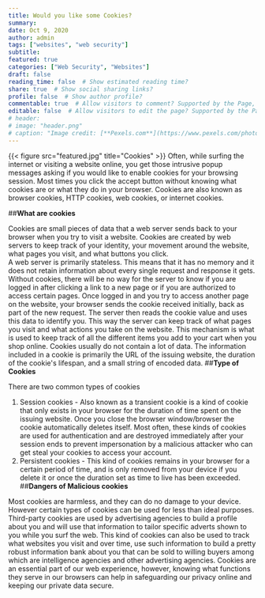 ```yaml
---
title: Would you like some Cookies?
summary:
date: Oct 9, 2020
author: admin
tags: ["websites", "web security"]
subtitle:
featured: true
categories: ["Web Security", "Websites"]
draft: false
reading_time: false  # Show estimated reading time?
share: true  # Show social sharing links?
profile: false  # Show author profile?
commentable: true  # Allow visitors to comment? Supported by the Page, Post, and Docs content types.
editable: false  # Allow visitors to edit the page? Supported by the Page, Post, and Docs content types.
# header:
# image: "header.png"
# caption: "Image credit: [**Pexels.com**](https://www.pexels.com/photo/close-up-photo-of-cookies-3095041/)"
---
```

{{< figure src="featured.jpg" title="Cookies" >}}
Often, while surfing the internet or visiting a website online, you get those intrusive popup messages asking if you would like to enable cookies for your browsing session. Most times you click the accept button without knowing what cookies are or what they do in your browser. Cookies are also known as browser cookies, HTTP cookies, web cookies, or internet cookies.



                                                                                                                                         
   ##**What are cookies**
                                      
                                      
Cookies are small pieces of data that a web server sends back to your browser when you try to visit a website. Cookies are created by web servers to keep track of your identity, your movement around the website, what pages you visit, and what buttons you click.  
A web server is primarily stateless. This means that it has no memory and it does not retain information about every single request and response it gets. 
Without cookies, there will be no way for the server to know if you are logged in after clicking a link to a new page or if you are authorized to access certain pages. 
              Once logged in and you try to access another page on the website, your browser sends the cookie received initially, back as part of the new request. 
              The server then reads the cookie value and uses this data to identify you. This way the server can keep track of what pages you visit and what actions you take on the website. 
              This mechanism is what is used to keep track of all the different items you add to your cart when you shop online.
Cookies usually do not contain a lot of data. 
              The information included in a cookie is primarily the URL of the issuing website, the duration of the cookie's lifespan, and a small string of encoded data.
                                                                                                                                                                                                                        ##**Type of Cookies**
                                       
                                       
 There are two common types of cookies
 1. Session cookies - Also known as a transient cookie is a kind of cookie that only exists in your browser for the duration of time spent on the issuing website. Once you close the browser window/browser the cookie automatically deletes itself. 
 Most often, these kinds of cookies are used for authentication and are destroyed immediately after your session ends to prevent impersonation by a malicious attacker who can get steal your cookies to access your account.
 2. Persistent cookies - This kind of cookies remains in your browser for a certain period of time, and is only removed from your device if you delete it or once the duration set as time to live has been exceeded.
                                                                                                                    ##**Dangers of Malicious cookies**
                                  
Most cookies are harmless, and they can do no damage to your device. However certain types of cookies can be used for less than ideal purposes. Third-party cookies are used by advertising agencies to build a profile about you and will use that information to tailor specific adverts shown to you while you surf the web. 
            This kind of cookies can also be used to track what websites you visit and over time, use such information to build a pretty robust information bank about you that can be sold to willing buyers among which are intelligence agencies and other advertising agencies. 
Cookies are an essential part of our web experience, however, knowing what functions they serve in our browsers can help in safeguarding our privacy online and keeping our private data secure.
